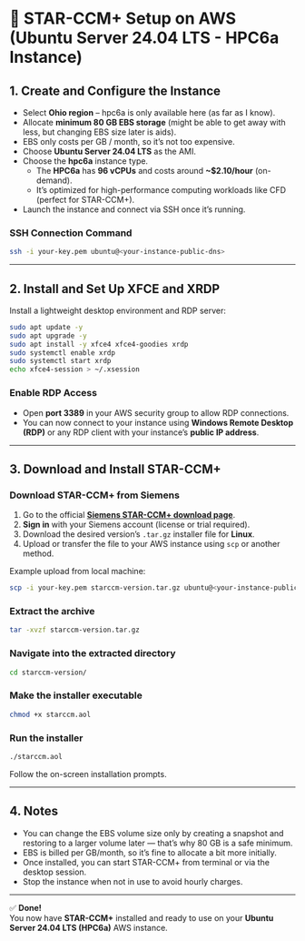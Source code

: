 # 🧠 STAR-CCM+ Setup on AWS (Ubuntu Server 24.04 LTS - HPC6a Instance)

## 1. Create and Configure the Instance

- Select **Ohio region** – hpc6a is only available here (as far as I know).  
- Allocate **minimum 80 GB EBS storage** (might be able to get away with less, but changing EBS size later is aids).  
- EBS only costs per GB / month, so it’s not too expensive.  
- Choose **Ubuntu Server 24.04 LTS** as the AMI.  
- Choose the **hpc6a** instance type.  
  - The **HPC6a** has **96 vCPUs** and costs around **~$2.10/hour** (on-demand).  
  - It’s optimized for high-performance computing workloads like CFD (perfect for STAR-CCM+).  
- Launch the instance and connect via SSH once it’s running.

### SSH Connection Command
```bash
ssh -i your-key.pem ubuntu@<your-instance-public-dns>
```

---

## 2. Install and Set Up XFCE and XRDP

Install a lightweight desktop environment and RDP server:

```bash
sudo apt update -y
sudo apt upgrade -y
sudo apt install -y xfce4 xfce4-goodies xrdp
sudo systemctl enable xrdp
sudo systemctl start xrdp
echo xfce4-session > ~/.xsession
```

### Enable RDP Access
- Open **port 3389** in your AWS security group to allow RDP connections.  
- You can now connect to your instance using **Windows Remote Desktop (RDP)** or any RDP client with your instance’s **public IP address**.

---

## 3. Download and Install STAR-CCM+

### Download STAR-CCM+ from Siemens
1. Go to the official **[Siemens STAR-CCM+ download page](https://plm.sw.siemens.com/en-US/simcenter/fluids/star-ccm-star-cd/)**.  
2. **Sign in** with your Siemens account (license or trial required).  
3. Download the desired version’s `.tar.gz` installer file for **Linux**.  
4. Upload or transfer the file to your AWS instance using `scp` or another method.

Example upload from local machine:
```bash
scp -i your-key.pem starccm-version.tar.gz ubuntu@<your-instance-public-dns>:~
```

### Extract the archive
```bash
tar -xvzf starccm-version.tar.gz
```

### Navigate into the extracted directory
```bash
cd starccm-version/
```

### Make the installer executable
```bash
chmod +x starccm.aol
```

### Run the installer
```bash
./starccm.aol
```

Follow the on-screen installation prompts.

---

## 4. Notes

- You can change the EBS volume size only by creating a snapshot and restoring to a larger volume later — that’s why 80 GB is a safe minimum.  
- EBS is billed per GB/month, so it’s fine to allocate a bit more initially.  
- Once installed, you can start STAR-CCM+ from terminal or via the desktop session.  
- Stop the instance when not in use to avoid hourly charges.

---

✅ **Done!**  
You now have **STAR-CCM+** installed and ready to use on your **Ubuntu Server 24.04 LTS (HPC6a)** AWS instance.
